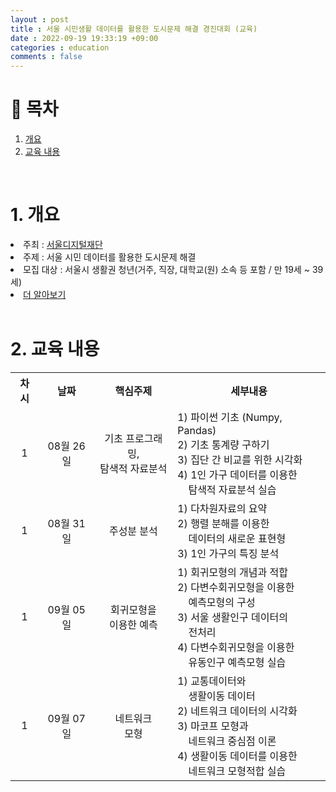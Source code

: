 ```yaml
---
layout : post
title : 서울 시민생활 데이터를 활용한 도시문제 해결 경진대회 (교육)
date : 2022-09-19 19:33:19 +09:00
categories : education
comments : false
---
```


# 📖 목차
1. [개요](#개요)
2. [교육 내용](#교육내용)

<br>

# 1. 개요 <a name = "개요"></a>
<li>주최 : <a href="https://sdf.seoul.kr" target="_blank" rel="noopener noreferrer">서울디지털재단</a></li>
<li>주제 : 서울 시민 데이터를 활용한 도시문제 해결</li>
<li>모집 대상 : 서울시 생활권 청년(거주, 직장, 대학교(원) 소속 등 포함 / 만 19세 ~ 39세)</li>
<li><a href="https://dacon.io/competitions/official/235966/overview/description">더 알아보기</a></li>

<br>

# 2. 교육 내용 <a name = "교육내용"></a>
<table>
    <tr>
        <th style="text-align:center">차시</th>
        <th style="text-align:center">날짜</th>
        <th style="text-align:center">핵심주제</th>
        <th style="text-align:center">세부내용</th>
    </tr>
    <tr>
        <td style="text-align:center">1</td>
        <td style="text-align:center">08월 26일</td>
        <td style="text-align:center">기초 프로그래밍,<br> 탐색적 자료분석</td>
        <td>1) 파이썬 기초 (Numpy, Pandas)<br> 2) 기초 통계량 구하기<br> 3) 집단 간 비교를 위한 시각화 <br> 4) 1인 가구 데이터를 이용한<br>&nbsp;&nbsp;&nbsp; 탐색적 자료분석 실습</td>
    </tr>
    <tr>
        <td style="text-align:center">1</td>
        <td style="text-align:center">08월 31일</td>
        <td style="text-align:center">주성분 분석</td>
        <td>1) 다차원자료의 요약<br> 2) 행렬 분해를 이용한<br>&nbsp;&nbsp;&nbsp; 데이터의 새로운 표현형<br> 3) 1인 가구의 특징 분석</td>
    </tr>
    <tr>
        <td style="text-align:center">1</td>
        <td style="text-align:center">09월 05일</td>
        <td style="text-align:center">회귀모형을<br>이용한 예측</td>
        <td>1) 회귀모형의 개념과 적합<br> 2) 다변수회귀모형을 이용한<br>&nbsp;&nbsp;&nbsp; 예측모형의 구성<br> 3) 서울 생활인구 데이터의<br>&nbsp;&nbsp;&nbsp; 전처리<br> 4) 다변수회귀모형을 이용한<br>&nbsp;&nbsp;&nbsp; 유동인구 예측모형 실습</td>
    </tr>
    <tr>
        <td style="text-align:center">1</td>
        <td style="text-align:center">09월 07일</td>
        <td style="text-align:center">네트워크<br> 모형</td>
        <td>1) 교통데이터와<br>&nbsp;&nbsp;&nbsp; 생활이동 데이터<br> 2) 네트워크 데이터의 시각화<br> 3) 마코프 모형과<br>&nbsp;&nbsp;&nbsp; 네트워크 중심점 이론<br> 4) 생활이동 데이터를 이용한<br>&nbsp;&nbsp;&nbsp; 네트워크 모형적합 실습</td>
    </tr>
</table>